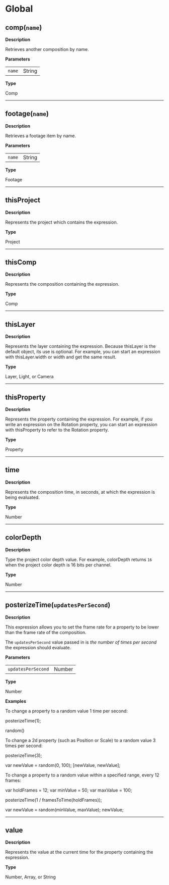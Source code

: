 [](#global)Global
=================

[](#compname)comp(`name`)
-------------------------

**Description**

Retrieves another composition by name.

**Parameters**

|     |     |
| --- | --- |
| `name` | String |

**Type**

Comp

* * *

[](#footagename)footage(`name`)
-------------------------------

**Description**

Retrieves a footage item by name.

**Parameters**

|     |     |
| --- | --- |
| `name` | String |

**Type**

Footage

* * *

[](#thisproject)thisProject
---------------------------

**Description**

Represents the project which contains the expression.

**Type**

Project

* * *

[](#thiscomp)thisComp
---------------------

**Description**

Represents the composition containing the expression.

**Type**

Comp

* * *

[](#thislayer)thisLayer
-----------------------

**Description**

Represents the layer containing the expression. Because thisLayer is the default object, its use is optional. For example, you can start an expression with thisLayer.width or width and get the same result.

**Type**

Layer, Light, or Camera

* * *

[](#thisproperty)thisProperty
-----------------------------

**Description**

Represents the property containing the expression. For example, if you write an expression on the Rotation property, you can start an expression with thisProperty to refer to the Rotation property.

**Type**

Property

* * *

[](#time)time
-------------

**Description**

Represents the composition time, in seconds, at which the expression is being evaluated.

**Type**

Number

* * *

[](#colordepth)colorDepth
-------------------------

**Description**

Type the project color depth value. For example, colorDepth returns `16` when the project color depth is 16 bits per channel.

**Type**

Number

* * *

[](#posterizetimeupdatespersecond)posterizeTime(`updatesPerSecond`)
-------------------------------------------------------------------

**Description**

This expression allows you to set the frame rate for a property to be lower than the frame rate of the composition.

The `updatesPerSecond` value passed in is _the number of times per second_ the expression should evaluate.

**Parameters**

|     |     |
| --- | --- |
| `updatesPerSecond` | Number |

**Type**

Number

**Examples**

To change a property to a random value 1 time per second:

posterizeTime(1);

random()

To change a 2d property (such as Position or Scale) to a random value 3 times per second:

posterizeTime(3);

var newValue = random(0, 100);
\[newValue, newValue\];

To change a property to a random value within a specified range, every 12 frames:

var holdFrames = 12;
var minValue = 50;
var maxValue = 100;

posterizeTime(1 / framesToTime(holdFrames));

var newValue = random(minValue, maxValue);
newValue;

* * *

[](#value)value
---------------

**Description**

Represents the value at the current time for the property containing the expression.

**Type**

Number, Array, or String
